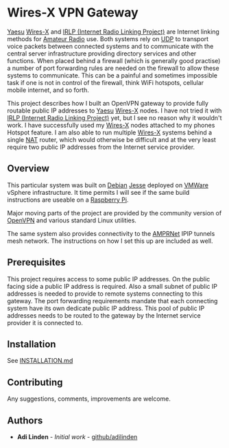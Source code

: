 # Wires-X VPN Gateway

[Yaesu](https://www.yaesu.com) [Wires-X](https://www.yaesu.com/jp/en/wires-x/index.php) and [IRLP (Internet Radio Linking Project)](http://www.irlp.net) are Internet linking methods for [Amateur Radio](https://en.wikipedia.org/wiki/Amateur_radio) use.  Both systems rely on [UDP](https://en.wikipedia.org/wiki/User_Datagram_Protocol) to transport voice packets between connected systems and to communicate with the central server infrastructure providing directory services and other functions.  When placed behind a firewall (which is generally good practise) a number of port forwarding rules are needed on the firewall to allow these systems to communicate.  This can be a painful and sometimes impossible task if one is not in control of the firewall, think WiFi hotspots, cellular mobile internet, and so forth.

This project describes how I built an OpenVPN gateway to provide fully routable public IP addresses to [Yaesu](https://www.yaesu.com) [Wires-X](https://www.yaesu.com/jp/en/wires-x/index.php) nodes.  I have not tried it with [IRLP (Internet Radio Linking Project)](http://www.irlp.net) yet, but I see no reason why it wouldn't work.  I have successfully used my [Wires-X](https://www.yaesu.com/jp/en/wires-x/index.php) nodes attached to my phones Hotspot feature.  I am also able to run multiple [Wires-X](https://www.yaesu.com/jp/en/wires-x/index.php) systems behind a single [NAT](https://en.wikipedia.org/wiki/Network_address_translation) router, which would otherwise be difficult and at the very least require two public IP addresses from the Internet service provider.

## Overview

This particular system was built on [Debian](https://www.debian.org) [Jesse](https://www.debian.org/releases/jessie/) deployed on [VMWare](http://www.vmware.com) vSphere infrastructure.  It time permits I will see if the same build instructions are useable on a [Raspberry Pi](https://www.raspberrypi.org).

Major moving parts of the project are provided by the community version of [OpenVPN](https://openvpn.net) and various standard Linux utilities.

The same system also provides connectivity to the [AMPRNet](https://www.ampr.org) IPIP tunnels mesh network.  The instructions on how I set this up are included as well.

## Prerequisites

This project requires access to some public IP addresses.  On the public facing side a public IP address is required.  Also a small subnet of public IP addresses is needed to provide to remote systems connecting to this gateway.  The port forwarding requirements mandate that each connecting system have its own dedicate public IP address.  This pool of public IP addresses needs to be routed to the gateway by the Internet service provider it is connected to.

## Installation

See [INSTALLATION.md](INSTALLATION.md)

## Contributing

Any suggestions, comments, improvements are welcome.

## Authors

* **Adi Linden** - *Initial work* - [github/adilinden](https://github.com/adilinden)
